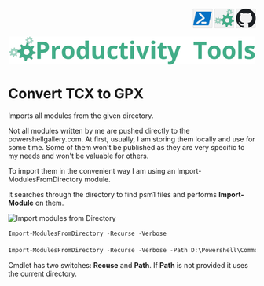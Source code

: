 <!--Category:Powershell--> 
 <p align="right">
    <a href="https://www.powershellgallery.com/packages/ProductivityTools.PSImportModulesFromDirectory/"><img src="Images/Header/Powershell_border_40px.png" /></a>
    <a href="http://productivitytools.tech/import-modulesfromdirectory/"><img src="Images/Header/ProductivityTools_green_40px_2.png" /><a> 
    <a href="https://github.com/pwujczyk/ProductivityTools.PSImportModulesFromDirectory"><img src="Images/Header/Github_border_40px.png" /></a>
</p>
<p align="center">
    <a href="http://productivitytools.tech/">
        <img src="Images/Header/LogoTitle_green_500px.png" />
    </a>
</p>


# Convert TCX to GPX

Imports all modules from the given directory.
<!--more-->


Not all modules written by me are pushed directly to the powershellgallery.com. At first, usually, I am storing them locally and use for some time. Some of them won't be published as they are very specific to my needs and won't be valuable for others.

To import them in the convenient way I am using an Import-ModulesFromDirectory module. 

It searches through the directory to find psm1 files and performs **Import-Module** on them.
<!--og-image-->
![Import modules from Directory](Images/ImportModulesFromDirectory.png)

```powershell
Import-ModulesFromDirectory -Recurse -Verbose

Import-ModulesFromDirectory -Recurse -Verbose -Path D:\Powershell\Common\Modules\
```

Cmdlet has two switches: **Recuse** and **Path**. If **Path** is not provided it uses the current directory.
